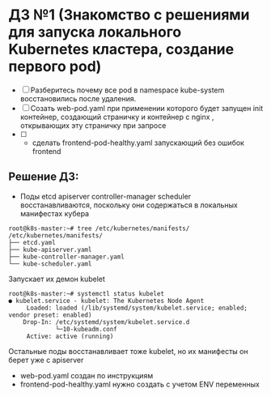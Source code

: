 # ДЗ №1 (Знакомство с решениями для запуска локального Kubernetes кластера, создание первого pod)

 - [ ] Разберитесь почему все pod в namespace kube-system восстановились после удаления.
 - [ ] Созать web-pod.yaml при применении которого будет запущен init контейнер, создающий страничку и контейнер с nginx , открывающих эту страничку при запросе
 - [ ] * сделать  frontend-pod-healthy.yaml запускающий без ошибок frontend


## Решение ДЗ:

 -  Поды etcd apiserver controller-manager scheduler восстанавливаются, поскольку они содержаться в локальных манифестах кубера
``` 
root@k8s-master:~# tree /etc/kubernetes/manifests/
/etc/kubernetes/manifests/
├── etcd.yaml
├── kube-apiserver.yaml
├── kube-controller-manager.yaml
└── kube-scheduler.yaml
```
Запускает их демон  kubelet
``` 
root@k8s-master:~# systemctl status kubelet
● kubelet.service - kubelet: The Kubernetes Node Agent
     Loaded: loaded (/lib/systemd/system/kubelet.service; enabled; vendor preset: enabled)
    Drop-In: /etc/systemd/system/kubelet.service.d
             └─10-kubeadm.conf
     Active: active (running)

``` 	 
Остальные поды восстанавливает тоже kubelet, но их манифесты он берет уже с apiserver

 - web-pod.yaml создан по инструкциям
 - frontend-pod-healthy.yaml нужно создать с учетом ENV переменных



